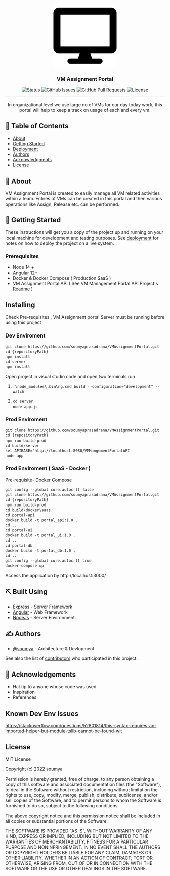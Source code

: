 <p align="center">
  <a href="" rel="noopener">
 <img width=200px height=200px src="./desktop-solid.png" alt="Project logo"></a>
</p>

<h3 align="center"> <b>VM Assignment Portal</b> </h3>

<div align="center">

[![Status](https://img.shields.io/badge/status-active-success.svg)]()
[![GitHub Issues](https://img.shields.io/github/issues/soumyaprasadrana/VMAssignmentPortal.svg)](https://github.com/soumyaprasadrana/VMAssignmentPortal/issues)
[![GitHub Pull Requests](https://img.shields.io/github/issues-pr/soumyaprasadrana/VMAssignmentPortal.svg)](https://github.com/soumyaprasadrana/VMAssignmentPortal/pulls)
[![License](https://img.shields.io/badge/license-MIT-blue.svg)](/LICENSE)

</div>

---

<p align="center"> In organizational level we use large no of VMs for our day today work, this portal will help to keep a track on usage of each and every vm.
    <br> 
</p>

## 📝 Table of Contents

- [About](#about)
- [Getting Started](#getting_started)
- [Deployment](#deployment)
- [Authors](#authors)
- [Acknowledgments](#acknowledgement)
- [License](#license)

## 🧐 About <a name = "about"></a>

VM Assignment Portal is created to easily manage all VM related activities within a team. Entries of VMs can be created in this portal and then various operations like Assign, Release etc. can be performed.

## 🏁 Getting Started <a name = "getting_started"></a>

These instructions will get you a copy of the project up and running on your local machine for development and testing purposes. See [deployment](#deployment) for notes on how to deploy the project on a live system.

### Prerequisites

- Node 14 +
- Angular 12+
- Docker & Docker Compose ( Production SaaS )
- VM Assignment Portal API ( See VM Management Portal API Project's [Readme](https:/github.com/soumyaprasadrana/VMManagementPortalAPI#readme) )

## Installing

Check Pre-requisites , VM Assignment portal Server must be running before using this project

### Dev Enviroment

```
git clone https://github.com/soumyaprasadrana/VMAssignmentPortal.git
cd {repositoryPath}
npm install
cd server
npm install
```

Open project in visual studio code and open two terminals run

1.  ```
    .\node_modules\.bin\ng.cmd build --configuration="development" --watch
    ```
2.  ```
    cd server
    node app.js
    ```

### Prod Enviroment

```
git clone https://github.com/soumyaprasadrana/VMAssignmentPortal.git
cd {repositoryPath}
npm run build-prod
cd build/server
set APIBASE="http://localhost:8080/VMMangementPortalAPI
node app
```

### Prod Enviroment ( SaaS - Docker )

Pre-requisite- Docker Compose

```
git config --global core.autocrlf false
git clone https://github.com/soumyaprasadrana/VMAssignmentPortal.git
cd {repositoryPath}
npm run build-prod
cd build\docker\saas
cd portal-api
docker build -t portal_api:1.0 .
cd ..
cd portal-ui
docker build -t portal_ui:1.0 .
cd ..
cd portal-db
docker build -t portal_db:1.0 .
cd ..
git config --global core.autocrlf true
docker-compose up
```

Access the application by http://localhost:3000/

## ⛏️ Built Using <a name = "built_using"></a>

- [Express](https://expressjs.com/) - Server Framework
- [Angular](https://angular.io/) - Web Framework
- [NodeJs](https://nodejs.org/en/) - Server Environment

## ✍️ Authors <a name = "authors"></a>

- [@soumya](https://github.com/soumyaprasadrana) - Architecture & Devlopment

See also the list of [contributors](https://github.com/soumyaprasadrana/VMAssignmentPortal/contributors) who participated in this project.

## 🎉 Acknowledgements <a name = "acknowledgement"></a>

- Hat tip to anyone whose code was used
- Inspiration
- References

## Known Dev Env Issues

https://stackoverflow.com/questions/52801814/this-syntax-requires-an-imported-helper-but-module-tslib-cannot-be-found-wit

## License <a name = "license"></a>

MIT License

Copyright (c) 2022 soumya

Permission is hereby granted, free of charge, to any person obtaining a copy
of this software and associated documentation files (the "Software"), to deal
in the Software without restriction, including without limitation the rights
to use, copy, modify, merge, publish, distribute, sublicense, and/or sell
copies of the Software, and to permit persons to whom the Software is
furnished to do so, subject to the following conditions:

The above copyright notice and this permission notice shall be included in all
copies or substantial portions of the Software.

THE SOFTWARE IS PROVIDED "AS IS", WITHOUT WARRANTY OF ANY KIND, EXPRESS OR
IMPLIED, INCLUDING BUT NOT LIMITED TO THE WARRANTIES OF MERCHANTABILITY,
FITNESS FOR A PARTICULAR PURPOSE AND NONINFRINGEMENT. IN NO EVENT SHALL THE
AUTHORS OR COPYRIGHT HOLDERS BE LIABLE FOR ANY CLAIM, DAMAGES OR OTHER
LIABILITY, WHETHER IN AN ACTION OF CONTRACT, TORT OR OTHERWISE, ARISING FROM,
OUT OF OR IN CONNECTION WITH THE SOFTWARE OR THE USE OR OTHER DEALINGS IN THE
SOFTWARE.
